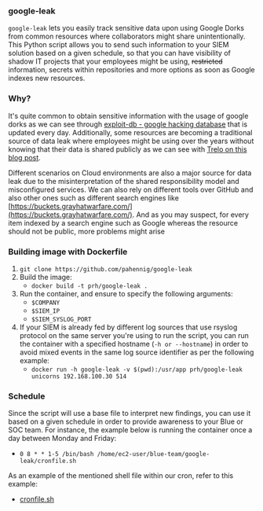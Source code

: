 ### google-leak

`google-leak` lets you easily track sensitive data upon using Google Dorks from common resources where collaborators might share unintentionally. This Python script allows you to send such information to your SIEM solution based on a given schedule, so that you can have visibility of shadow IT projects that your employees might be using, ~~restricted~~ information, secrets within repositories and more options as soon as Google indexes new resources.

### Why?
It's quite common to obtain sensitive information with the usage of google dorks as we can see through [exploit-db - google hacking database](https://www.exploit-db.com/google-hacking-database) that is updated every day.  Additionally, some resources are becoming a traditional source of data leak where employees might be using over the years without knowing that their data is shared publicly as we can see with [Trelo on this blog post](https://www.kaspersky.com/blog/trello-data-leaks/39497/). 

Different scenarios on Cloud environments are also a major source for data leak due to the misinterpretation of the shared responsibility model and misconfigured services. We can also rely on different tools over GitHub and also other ones such as different search engines like [https://buckets.grayhatwarfare.com/](https://buckets.grayhatwarfare.com/). And as you may suspect, for every item indexed by a search engine such as Google whereas the resource should not be public, more problems might arise

### Building image with Dockerfile
1. `git clone https://github.com/pahennig/google-leak`
2. Build the image:
	*  `docker build -t prh/google-leak .`
3. Run the container, and ensure to specify the following arguments:
	* `$COMPANY`
	* `$SIEM_IP`
	* `$SIEM_SYSLOG_PORT` 
4. If your SIEM is already fed by different log sources that use rsyslog protocol on the same server you're using to run the script, you can run the container with a specified hostname (`-h or --hostname`) in order to avoid mixed events in the same log source identifier as per the following example:
	* `docker run -h google-leak -v $(pwd):/usr/app prh/google-leak unicorns 192.168.100.30 514`

### Schedule
Since the script will use a base file to interpret new findings, you can use it based on a given schedule in order to provide awareness to your Blue or SOC team. For instance, the example below is running the container once a day between Monday and Friday:
* `0 8 * * 1-5 /bin/bash /home/ec2-user/blue-team/google-leak/cronfile.sh`

As an example of the mentioned shell file within our cron, refer to this example:
* [cronfile.sh](https://github.com/pahennig/google-leak/blob/main/cronfile.sh)
